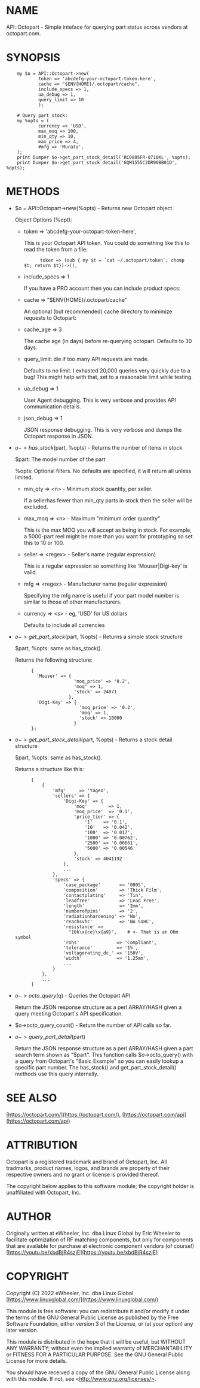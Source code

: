 # NAME

API::Octopart - Simple inteface for querying part status across vendors at octopart.com.

# SYNOPSIS

        my $o = API::Octopart->new(
                token => 'abcdefg-your-octopart-token-here',
                cache => "$ENV{HOME}/.octopart/cache",
                include_specs => 1,
                ua_debug => 1,
                query_limit => 10
                );

        # Query part stock:
        my %opts = (
                currency => 'USD',
                max_moq => 100,
                min_qty => 10,
                max_price => 4,
                #mfg => 'Murata',
        );
        print Dumper $o->get_part_stock_detail('RC0805FR-0710KL', %opts);
        print Dumper $o->get_part_stock_detail('GQM1555C2DR90BB01D', %opts);

# METHODS

- $o = API::Octopart->new(%opts) - Returns new Octopart object.

    Object Options (%opt):

    - token => 'abcdefg-your-octopart-token-here',

        This is your Octopart API token.  You could do something like this to read the token from a file:

                token => (sub { my $t = `cat ~/.octopart/token`; chomp $t; return $t})->(),

    - include\_specs => 1

        If you have a PRO account then you can include product specs:

    - cache => "$ENV{HOME}/.octopart/cache"

        An optional (but recommended) cache directory to minimize requests to Octopart:

    - cache\_age => 3

        The cache age (in days) before re-querying octopart.  Defaults to 30 days.

    - query\_limit: die if too many API requests are made.

        Defaults to no limit.  I exhasted 20,000 queries very quickly due to a bug!
        This might help with that, set to a reasonable limit while testing.

    - ua\_debug => 1

        User Agent debugging.  This is very verbose and provides API communication details.

    - json\_debug => 1

        JSON response debugging.  This is very verbose and dumps the Octopart response
        in JSON.

- $o->has\_stock($part, %opts) - Returns the number of items in stock

    $part: The model number of the part

    %opts: Optional filters. No defaults are specified, it will return all unless limited.

    - min\_qty => &lt;n>    - Minimum stock quantity, per seller.

        If a sellerhas fewer than min\_qty parts in stock then the seller will be excluded.

    - max\_moq => &lt;n>    - Maximum "minimum order quantity"

        This is the max MOQ you will accept as being in
        stock.  For example, a 5000-part reel might be more
        than you want for prototyping so set this to 10 or
        100.

    - seller => &lt;regex> - Seller's name (regular expression)

        This is a regular expression so something like
        'Mouser|Digi-key' is valid.

    - mfg => &lt;regex>    - Manufacturer name (regular expression)

        Specifying the mfg name is useful if your part model
        number is similar to those of other manufacturers.

    - currency => &lt;s>   - eg, 'USD' for US dollars

        Defaults to include all currencies

- $o->get\_part\_stock($part, %opts) - Returns a simple stock structure

    $part, %opts: same as has\_stock().

    Returns the following structure:

            {
              'Mouser' => {
                            'moq_price' => '0.2',
                            'moq' => 1,
                            'stock' => 24071
                          },
              'Digi-Key' => {
                              'moq_price' => '0.2',
                              'moq' => 1,
                              'stock' => 10000
                            }
            };

- $o->get\_part\_stock\_detail($part, %opts) - Returns a stock detail structure

    $part, %opts: same as has\_stock().

    Returns a structure like this:

            [
                {
                    'mfg'     => 'Yageo',
                    'sellers' => {
                        'Digi-Key' => {
                            'moq'        => 1,
                            'moq_price'  => '0.1',
                            'price_tier' => {
                                '1'    => '0.1',
                                '10'   => '0.042',
                                '100'  => '0.017',
                                '1000' => '0.00762',
                                '2500' => '0.00661',
                                '5000' => '0.00546'
                            },
                            'stock' => 4041192
                        },
                        ...
                    },
                    'specs' => {
                        'case_package'       => '0805',
                        'composition'        => 'Thick Film',
                        'contactplating'     => 'Tin',
                        'leadfree'           => 'Lead Free',
                        'length'             => '2mm',
                        'numberofpins'       => '2',
                        'radiationhardening' => 'No',
                        'reachsvhc'          => 'No SVHC',
                        'resistance' =>
                          "10k\x{ce}\x{a9}",    # <- That is an Ohm symbol
                        'rohs'              => 'Compliant',
                        'tolerance'         => '1%',
                        'voltagerating_dc_' => '150V',
                        'width'             => '1.25mm',
                        ...
                    }
                },
                ...
            ]

- $o->octo\_query($q) - Queries the Octopart API

    Return the JSON response structure as a perl ARRAY/HASH given a query meeting Octopart's
    API specification.

- $o->octo\_query\_count() - Return the number of API calls so far.
- $o->query\_part\_detail($part)

    Return the JSON response structure as a perl ARRAY/HASH given a part search term
    shown as "$part".  This function calls $o->octo\_query() with a query from Octopart's
    "Basic Example" so you can easily lookup a specific part number.  The has\_stock()
    and get\_part\_stock\_detail() methods use this query internally.

# SEE ALSO

[https://octopart.com/](https://octopart.com/), [https://octopart.com/api](https://octopart.com/api)

# ATTRIBUTION

Octopart is a registered trademark and brand of Octopart, Inc.  All tradmarks,
product names, logos, and brands are property of their respective owners and no
grant or license is provided thereof.

The copyright below applies to this software module; the copyright holder is
unaffiliated with Octopart, Inc.

# AUTHOR

Originally written at eWheeler, Inc. dba Linux Global by Eric Wheeler
to facilitate optimization of RF matching components, but only for
components that are available for purchase at electronic component
vendors (of course!) [https://youtu.be/xbdBjR4szjE](https://youtu.be/xbdBjR4szjE)

# COPYRIGHT

Copyright (C) 2022 eWheeler, Inc. dba Linux Global
[https://www.linuxglobal.com/](https://www.linuxglobal.com/)

This module is free software: you can redistribute it and/or modify it under
the terms of the GNU General Public License as published by the Free Software
Foundation, either version 3 of the License, or (at your option) any later
version.

This module is distributed in the hope that it will be useful, but WITHOUT ANY
WARRANTY; without even the implied warranty of MERCHANTABILITY or FITNESS FOR A
PARTICULAR PURPOSE. See the GNU General Public License for more details.

You should have received a copy of the GNU General Public License along with
this module. If not, see &lt;http://www.gnu.org/licenses/>.
